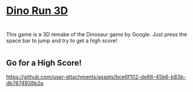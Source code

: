 # [Dino Run 3D](https://edwin-aguirre.itch.io/dino-run-3d)

#
This game is a 3D remake of the Dinosaur game by Google. Just press the space bar to jump and try to get a high score!
#

## **Go for a High Score!**
https://github.com/user-attachments/assets/bce6f102-de66-45b6-b83b-db7874938b2a

 

